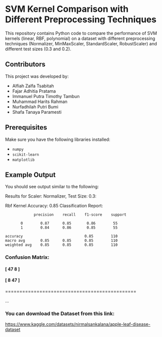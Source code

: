 # SVM Kernel Comparison with Different Preprocessing Techniques

This repository contains Python code to compare the performance of SVM kernels (linear, RBF, polynomial) on a dataset with different preprocessing techniques (Normalizer, MinMaxScaler, StandardScaler, RobustScaler) and different test sizes (0.3 and 0.2).

## Contributors
This project was developed by:

- Alfiah Zalfa Tsabitah
- Fajar Adhitia Pratama
- Immanuel Putra Timothy Tambun
- Muhammad Harits Rahman
- Nurfadhilah Putri Bumi
- Shafa Tanaya Paramesti

## Prerequisites

Make sure you have the following libraries installed:

- `numpy`
- `scikit-learn`
- `matplotlib`

## Example Output
You should see output similar to the following:

Results for Scaler: Normalizer, Test Size: 0.3:

Rbf Kernel
Accuracy: 0.85
Classification Report:
               
                 precision    recall    f1-score    support

           0        0.87      0.85       0.86        55
           1        0.84      0.86       0.85        55

    accuracy                            0.85        110
    macro avg       0.85      0.85      0.85        110
    weighted avg    0.85      0.85      0.85        110

### Confusion Matrix:
#### [ 47  8  ]
#### [ 8   47 ]

==============================================

...
### You can download the Dataset from this link:
https://www.kaggle.com/datasets/nirmalsankalana/apple-leaf-disease-dataset
